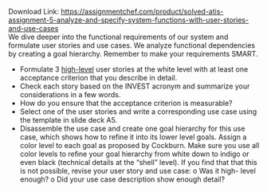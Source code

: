 Download Link: https://assignmentchef.com/product/solved-atis-assignment-5-analyze-and-specify-system-functions-with-user-stories-and-use-cases
<br>
We dive deeper into the functional requirements of our system and formulate user stories and use cases. We analyze functional dependencies by creating a goal hierarchy. Remember to make your requirements SMART.

<ul>

 <li>Formulate 3 <u>high-level</u> user stories at the white level with at least one acceptance criterion that you describe in detail.</li>

 <li>Check each story based on the INVEST acronym and summarize your considerations in a few words.</li>

 <li>How do you ensure that the acceptance criterion is measurable?</li>

 <li>Select one of the user stories and write a corresponding use case using the template in slide deck A5.</li>

 <li>Disassemble the use case and create one goal hierarchy for this use case, which shows how to refine it into its lower level goals. Assign a color level to each goal as proposed by Cockburn. Make sure you use all color levels to refine your goal hierarchy from white down to indigo or even black (technical details at the “shell” level). If you find that that this is not possible, revise your user story and use case: o Was it high- level enough? o Did your use case description show enough detail?</li>

</ul>